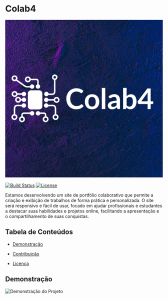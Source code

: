# Colab4

![Banner do Projeto](img/ImagemdoProjeto_Colab4.jpeg)

[![Build Status](https://img.shields.io/badge/build-passing-brightgreen)](https://github.com/seu-usuario/seu-repositorio/actions)
[![License](https://img.shields.io/badge/license-MIT-blue.svg)](https://github.com/seu-usuario/seu-repositorio/blob/main/LICENSE)

Estamos desenvolvendo um site de portfólio colaborativo que permite a criação e exibição de trabalhos de forma prática e personalizada. O site será responsivo e fácil de usar, focado em ajudar profissionais e estudantes a destacar suas habilidades e projetos online, facilitando a apresentação e o compartilhamento de suas conquistas.

## Tabela de Conteúdos
- [Demonstração](#demonstração)
<!-- - [Uso](#uso) -->
- [Contribuição](#contribuição)

- [Licença](#licença) 

## Demonstração
![Demonstração do Projeto](img/video_colab4_GIF.gif)

<!-- [![Demonstração do Projeto](https://img.youtube.com/vi/ID_DO_VIDEO/maxresdefault.jpg)](https://www.youtube.com/watch?v=ID_DO_VIDEO) -->

##
